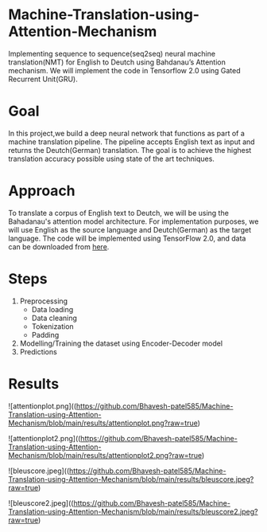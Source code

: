 # Machine-Translation-using-Attention-Mechanism
Implementing sequence to sequence(seq2seq) neural machine translation(NMT) for English to Deutch using Bahdanau’s Attention mechanism. We will implement the code in Tensorflow 2.0 using Gated Recurrent Unit(GRU).

# Goal
In this project,we build a deep neural network that functions as part of a machine translation pipeline. The pipeline accepts English text as input and returns the Deutch(German) translation. The goal is to achieve the highest translation accuracy possible using state of the art techniques.

# Approach
To translate a corpus of English text to Deutch, we will be using the Bahadanau's attention model architecture.
For implementation purposes, we will use English as the source language and Deutch(German) as the target language.
The code will be implemented using TensorFlow 2.0, and data can be downloaded from [here](http://www.manythings.org/anki/).

# Steps
1. Preprocessing
   - Data loading
   - Data cleaning
   - Tokenization 
   - Padding
2. Modelling/Training the dataset using Encoder-Decoder model
3. Predictions

# Results
![attentionplot.png]((https://github.com/Bhavesh-patel585/Machine-Translation-using-Attention-Mechanism/blob/main/results/attentionplot.png?raw=true)

![attentionplot2.png]((https://github.com/Bhavesh-patel585/Machine-Translation-using-Attention-Mechanism/blob/main/results/attentionplot2.png?raw=true)

![bleuscore.jpeg]((https://github.com/Bhavesh-patel585/Machine-Translation-using-Attention-Mechanism/blob/main/results/bleuscore.jpeg?raw=true)

![bleuscore2.jpeg]((https://github.com/Bhavesh-patel585/Machine-Translation-using-Attention-Mechanism/blob/main/results/bleuscore2.jpeg?raw=true)
